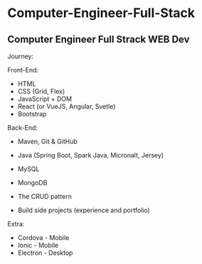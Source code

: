 # Computer-Engineer-Full-Stack
## Computer Engineer Full Strack WEB Dev

Journey:

Front-End:

- HTML
- CSS (Grid, Flex)
- JavaScript + DOM
- React (or VueJS, Angular, Svetle)
- Bootstrap

Back-End:

- Maven, Git & GitHub
- Java (Spring Boot, Spark Java, Micronalt, Jersey)
- MySQL
- MongoDB
- The CRUD pattern

- Build side projects (experience and portfolio)

Extra:

- Cordova - Mobile
- Ionic - Mobile
- Electron - Desktop
